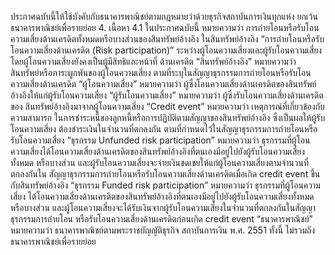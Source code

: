 ประกาศฉบับนี้ให้ใช้บังคับกับธนาคารพาณิชย์ตามกฎหมายว่าด้วยธุรกิจสถาบันการเงินทุกแห่ง ยกเว้น
ธนาคารพาณิชย์เพื่อรายย่อย
4. เนื้อหา
4.1 ในประกาศฉบับนี้
หมายความว่า การถ่ายโอนหรือรับโอนความเสี่ยงด้านเครดิตทั้งหมดหรือบางส่วนของสินทรัพย์อ้างอิง
ในสินทรัพย์อ้างอิง
“การถ่ายโอนหรือรับโอนความเสี่ยงด้านเครดิต (Risk participation)”
ระหว่างผู้โอนความเสี่ยงและผู้รับโอนความเสี่ยง โดยผู้โอนความเสี่ยงยังคงเป็นผู้มีสิทธิและหน้าที่
ด้านเครดิต
“สินทรัพย์อ้างอิง” หมายความว่า สินทรัพย์หรือภาระผูกพันของผู้โอนความเสี่ยง
ตามที่ระบุในสัญญาธุรกรรมการถ่ายโอนหรือรับโอนความเสี่ยงด้านเครดิต
“ผู้โอนความเสี่ยง” หมายความว่า ผู้ซึ่งโอนความเสี่ยงด้านเครดิตของสินทรัพย์
อ้างอิงให้แก่ผู้รับโอนความเสี่ยง
“ผู้รับโอนความเสี่ยง” หมายความว่า ผู้ซึ่งรับโอนความเสี่ยงด้านเครดิตของ
สินทรัพย์อ้างอิงมาจากผู้โอนความเสี่ยง
“Credit event” หมายความว่า เหตุการณ์ที่เกี่ยวข้องกับความสามารถ
ในการชำระหนี้ของลูกหนี้หรือการปฏิบัติตามสัญญาของสินทรัพย์อ้างอิง ซึ่งเป็นผลให้ผู้รับโอนความเสี่ยง
ต้องชำระเงินในจำนวนที่ตกลงกัน ตามที่กำหนดไว้ในสัญญาธุรกรรมการถ่ายโอนหรือรับโอนความเสี่ยง
“ธุรกรรม Unfunded risk participation” หมายความว่า ธุรกรรมที่ผู้โอน
ความเสี่ยงได้โอนความเสี่ยงด้านเครดิตของสินทรัพย์อ้างอิงที่ตนเองมีอยู่ไปยังผู้รับโอนความเสี่ยงทั้งหมด
หรือบางส่วน และผู้รับโอนความเสี่ยงจะจ่ายเงินชดเชยให้แก่ผู้โอนความเสี่ยงตามจำนวนที่ตกลงกันใน
สัญญาธุรกรรมการถ่ายโอนหรือรับโอนความเสี่ยงด้านเครดิตเมื่อเกิด credit event ขึ้นกับสินทรัพย์อ้างอิง
“ธุรกรรม Funded risk participation” หมายความว่า ธุรกรรมที่ผู้โอนความเสี่ยง
ได้โอนความเสี่ยงด้านเครดิตของสินทรัพย์อ้างอิงที่ตนเองมีอยู่ไปยังผู้รับโอนความเสี่ยงทั้งหมดหรือบางส่วน
และผู้โอนความเสี่ยงจะได้รับเงินจากผู้รับโอนความเสี่ยงในจำนวนที่ตกลงกันในสัญญาธุรกรรมการถ่ายโอน
หรือรับโอนความเสี่ยงด้านเครดิตก่อนเกิด credit event
“ธนาคารพาณิชย์” หมายความว่า ธนาคารพาณิชย์ตามพระราชบัญญัติธุรกิจ
สถาบันการเงิน พ.ศ. 2551 ทั้งนี้ ไม่รวมถึงธนาคารพาณิชย์เพื่อรายย่อย
